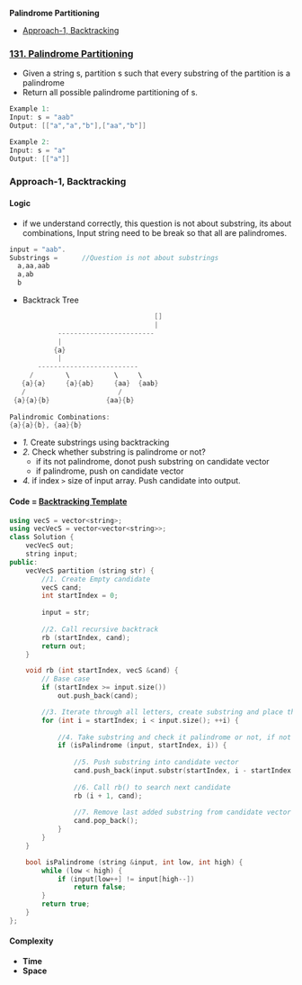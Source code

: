 **Palindrome Partitioning**
- [Approach-1, Backtracking](#a1)

### [131. Palindrome Partitioning](https://leetcode.com/problems/palindrome-partitioning/description/)
- Given a string s, partition s such that every substring of the partition is a palindrome
- Return all possible palindrome partitioning of s.
```c
Example 1:
Input: s = "aab"
Output: [["a","a","b"],["aa","b"]]

Example 2:
Input: s = "a"
Output: [["a"]]
```
<a name =a1></a>
### Approach-1, Backtracking
#### Logic
- if we understand correctly, this question is not about substring, its about combinations, Input string need to be break so that all are palindromes.
```c
input = "aab".
Substrings =      //Question is not about substrings
  a,aa,aab
  a,ab
  b
```
- Backtrack Tree
```c
                                    []
                                    |
            ------------------------
            |                         
           {a}                  
            |
       -------------------------
     /        \           \     \
   {a}{a}     {a}{ab}     {aa}  {aab}
   /                       /
 {a}{a}{b}              {aa}{b}
 
Palindromic Combinations:
{a}{a}{b}, {aa}{b}
```
- _1._ Create substrings using backtracking
- _2._ Check whether substring is palindrome or not?
  - if its not palindrome, donot push substring on candidate vector
  - if palindrome, push on candidate vector
- _4._ if index `>` size of input array. Push candidate into output.

#### Code = [Backtracking Template](/DS_Questions/Algorithms/Backtracking#tem)
```cpp
using vecS = vector<string>;
using vecVecS = vector<vector<string>>;
class Solution {
    vecVecS out;
    string input;
public:
    vecVecS partition (string str) {
        //1. Create Empty candidate
        vecS cand;
        int startIndex = 0;
        
        input = str;
        
        //2. Call recursive backtrack
        rb (startIndex, cand);
        return out;
    }

    void rb (int startIndex, vecS &cand) {
        // Base case
        if (startIndex >= input.size())
            out.push_back(cand);

        //3. Iterate through all letters, create substring and place them into candidate vector
        for (int i = startIndex; i < input.size(); ++i) {
        
            //4. Take substring and check it palindrome or not, if not its not candidate
            if (isPalindrome (input, startIndex, i)) {
                
                //5. Push substring into candidate vector
                cand.push_back(input.substr(startIndex, i - startIndex + 1));
                
                //6. Call rb() to search next candidate
                rb (i + 1, cand);
                
                //7. Remove last added substring from candidate vector
                cand.pop_back();
            }
        }
    }

    bool isPalindrome (string &input, int low, int high) {
        while (low < high) {
            if (input[low++] != input[high--])
                return false;
        }
        return true;
    } 
};
```
#### Complexity
- **Time**
- **Space**

